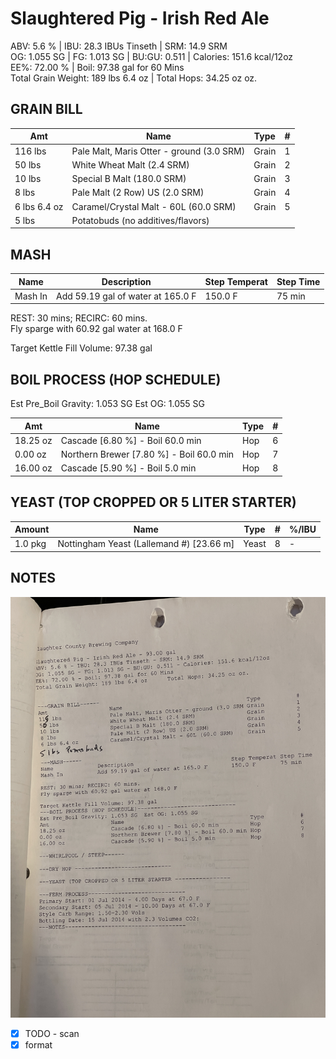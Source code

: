 # Slaughtered Pig - Irish Red Ale
ABV: 5.6 % | IBU: 28.3 IBUs Tinseth | SRM: 14.9 SRM  
OG: 1.055 SG | FG: 1.013 SG | BU:GU: 0.511 | Calories: 151.6 kcal/12oz  
EE%: 72.00 % | Boil: 97.38 gal for 60 Mins      
Total Grain Weight: 189 lbs 6.4 oz  | Total Hops: 34.25 oz oz.   

## GRAIN BILL
| Amt          | Name                                      | Type  | #   |
| ------------ | ----------------------------------------- | ----- | --- |
| 116 lbs      | Pale Malt, Maris Otter - ground (3.0 SRM) | Grain | 1   |
| 50 lbs       | White Wheat Malt (2.4 SRM)                | Grain | 2   |
| 10 lbs       | Special B Malt (180.0 SRM)                | Grain | 3   |
| 8 lbs        | Pale Malt (2 Row) US (2.0 SRM)            | Grain | 4   |
| 6 lbs 6.4 oz | Caramel/Crystal Malt - 60L (60.0 SRM)     | Grain | 5   |
| 5 lbs        | Potatobuds (no additives/flavors)         |       |     |

## MASH
| Name    | Description                       | Step Temperat | Step Time |
| ------- | --------------------------------- | ------------- | --------- |
| Mash In | Add 59.19 gal of water at 165.0 F | 150.0 F       | 75 min    |

REST: 30 mins; RECIRC: 60 mins.  
Fly sparge with 60.92 gal water at 168.0 F 

Target Kettle Fill Volume: 97.38 gal

## BOIL PROCESS (HOP SCHEDULE)
Est Pre_Boil Gravity: 1.053 SG    Est OG: 1.055 SG

| Amt      | Name                                     | Type | #   |
| -------- | ---------------------------------------- | ---- | --- |
| 18.25 oz | Cascade [6.80 %] - Boil 60.0 min         | Hop  | 6   |
| 0.00 oz  | Northern Brewer [7.80 %] - Boil 60.0 min | Hop  | 7   |
| 16.00 oz | Cascade [5.90 %] - Boil 5.0 min          | Hop  | 8   |

## YEAST (TOP CROPPED OR 5 LITER STARTER)
| Amount  | Name                                     | Type  | #   | %/IBU |
| ------- | ---------------------------------------- | ----- | --- | ----- |
| 1.0 pkg | Nottingham Yeast (Lallemand #) [23.66 m] | Yeast | 8   | -     |



## NOTES

![](../assets/media/Famine.jpg)

- [x] TODO - scan
- [x] format